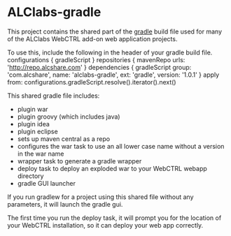 ALClabs-gradle
==============

This project contains the shared part of the [gradle](http://www.gradle.org) build file used for 
many of the ALClabs WebCTRL add-on web application projects.

To use this, include the following in the header of your gradle build file.
	configurations { gradleScript }
	repositories { mavenRepo urls: 'http://repo.alcshare.com' }
	dependencies { gradleScript group: 'com.alcshare', name: 'alclabs-gradle', ext: 'gradle', version: '1.0.1' }
	apply from: configurations.gradleScript.resolve().iterator().next()

This shared gradle file includes:
*   plugin war
*   plugin groovy (which includes java)
*   plugin idea
*   plugin eclipse
*   sets up maven central as a repo
*   configures the war task to use an all lower case name without a version in the war name
*   wrapper task to generate a gradle wrapper
*   deploy task to deploy an exploded war to your WebCTRL webapp directory
*   gradle GUI launcher

If you run gradlew for a project using this shared file without any parameters, it will launch the gradle gui.

The first time you run the deploy task, it will prompt you for the location of your WebCTRL installation, so it can deploy your web app correctly.
